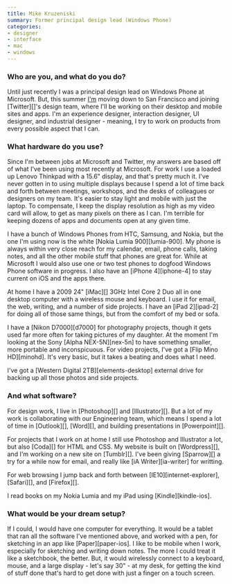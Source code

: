 ```yaml
---
title: Mike Kruzeniski
summary: Former principal design lead (Windows Phone)
categories:
- designer
- interface
- mac
- windows
---
```


### Who are you, and what do you do?

Until just recently I was a principal design lead on Windows Phone at Microsoft. But, this summer [I'm](http://kruzeniski.com/ "Mike's website.") moving down to San Francisco and joining [Twitter][]'s design team, where I'll be working on their desktop and mobile sites and apps. I'm an experience designer, interaction designer, UI designer, and industrial designer - meaning, I try to work on products from every possible aspect that I can.

### What hardware do you use?

Since I'm between jobs at Microsoft and Twitter, my answers are based off of what I've been using most recently at Microsoft. For work I use a loaded up Lenovo Thinkpad with a 15.6" display, and that's pretty much it. I've never gotten in to using multiple displays because I spend a lot of time back and forth between meetings, workshops, and the desks of colleagues or designers on my team. It's easier to stay light and mobile with just the laptop. To compensate, I keep the display resolution as high as my video card will allow, to get as many pixels on there as I can. I'm terrible for keeping dozens of apps and documents open at any given time. 

I have a bunch of Windows Phones from HTC, Samsung, and Nokia, but the one I'm using now is the white [Nokia Lumia 900][lumia-900]. My phone is always within very close reach for my calendar, email, phone calls, taking notes, and all the other mobile stuff that phones are great for. While at Microsoft I would also use one or two test phones to dogfood Windows Phone software in progress. I also have an [iPhone 4][iphone-4] to stay current on iOS and the apps there.  

At home I have a 2009 24" [iMac][] 3GHz Intel Core 2 Duo all in one desktop computer with a wireless mouse and keyboard. I use it for email, the web, writing, and a number of side projects. I have an [iPad 2][ipad-2] for doing all of those same things, but from the comfort of my bed or sofa. 

I have a [Nikon D7000][d7000] for photography projects, though it gets used far more often for taking pictures of my daughter. At the moment I'm looking at the Sony [Alpha NEX-5N][nex-5n] to have something smaller, more portable and inconspicuous. For video projects, I've got a [Flip Mino HD][minohd]. It's very basic, but it takes a beating and does what I need. 

I've got a [Western Digital 2TB][elements-desktop] external drive for backing up all those photos and side projects.

### And what software?

For design work, I live in [Photoshop][] and [Illustrator][]. But a lot of my work is collaborating with our Engineering team, which means I spend a lot of time in [Outlook][], [Word][], and building presentations in [Powerpoint][]. 

For projects that I work on at home I still use Photoshop and Illustrator a lot, but also [Coda][] for HTML and CSS. My website is built on [Wordpress][], and I'm working on a new site on [Tumblr][]. I've been giving [Sparrow][] a try for a while now for email, and really like [iA Writer][ia-writer] for writting.

For web browsing I jump back and forth between [IE10][internet-explorer], [Safari][], and [Firefox][].

I read books on my Nokia Lumia and my iPad using [Kindle][kindle-ios].

### What would be your dream setup?

If I could, I would have one computer for everything. It would be a tablet that ran all the software I've mentioned above, and worked with a pen, for sketching in an app like [Paper][paper-ios]. I like to be mobile when I work, especially for sketching and writing down notes. The more I could treat it like a sketchbook, the better. But, it would wirelessly connect to a keyboard, mouse, and a large display - let's say 30" - at my desk, for getting the kind of stuff done that's hard to get done with just a finger on a touch screen.